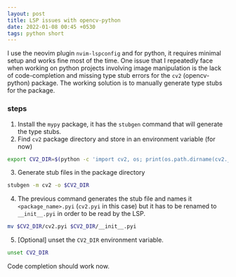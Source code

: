 ```yaml
---
layout: post
title: LSP issues with opencv-python
date: 2022-01-08 00:45 +0530
tags: python short
---
```


I use the neovim plugin `nvim-lspconfig` and for python, it requires minimal setup and works fine most of the time. One issue that I repeatedly face when working on python projects involving image manipulation is the lack of code-completion and missing type stub errors for the `cv2` (opencv-python) package. The working solution is to manually generate type stubs for the package.

### steps
1. Install the `mypy` package, it has the `stubgen` command that will generate the type stubs.
2. Find `cv2` package directory and store in an environment variable (for now)
```bash
export CV2_DIR=$(python -c 'import cv2, os; print(os.path.dirname(cv2.__file__))')
```
3. Generate stub files in the package directory
```bash
stubgen -m cv2 -o $CV2_DIR
```
4. The previous command generates the stub file and names it `<package_name>.pyi` (`cv2.pyi` in this case) but it has to be renamed to `__init__.pyi` in order to be read by the LSP.
```bash
mv $CV2_DIR/cv2.pyi $CV2_DIR/__init__.pyi
```
5. \[Optional\] unset the `CV2_DIR` environment variable.
```bash
unset CV2_DIR
```

Code completion should work now.

